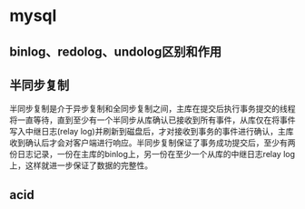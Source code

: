 # mysql

## binlog、redolog、undolog区别和作用

## 半同步复制

半同步复制是介于异步复制和全同步复制之间，主库在提交后执行事务提交的线程将一直等待，直到至少有一个半同步从库确认已接收到所有事件，从库仅在将事件写入中继日志(relay log)并刷新到磁盘后，才对接收到事务的事件进行确认，主库收到确认后才会对客户端进行响应。半同步复制保证了事务成功提交后，至少有两份日志记录，一份在主库的binlog上，另一份在至少一个从库的中继日志relay log上，这样就进一步保证了数据的完整性。

## acid

